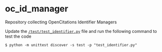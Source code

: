 # oc_id_manager
Repository collecting OpenCitations Identifier Managers


Update the [`/test/test_identifier.py`](https://github.com/opencitations/identifier_manager/blob/main/test/test_identifier.py) file and run the following command to test the code
```console
$ python -m unittest discover -s test -p "test_identifier.py"
```
